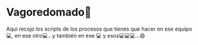 # Vagoredomado🥱

Aqui recojo los scripts de los procesos que tienes que hacer en ese equipo💻, en ese otro💻...y también en ese 💻 y esos💻💻💻...😄